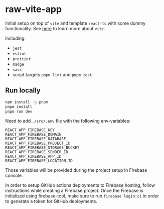 # raw-vite-app

Initial setup on top of `vite` and template `react-ts` with some dummy functionality. See
[here](https://vitejs.dev/guide/) to learn more about `vite`.

Including:

- `jest`
- `eslint`
- `prettier`
- `madge`
- `sass`
- script targets `pnpm lint` and `pnpm test`

## Run locally

```bash
npm install -g pnpm
pnpm install
pnpm run dev
```

Need to add `./src/.env` file with the following env-variables:

```text
REACT_APP_FIREBASE_KEY
REACT_APP_FIREBASE_DOMAIN
REACT_APP_FIREBASE_DATABASE
REACT_APP_FIREBASE_PROJECT_ID
REACT_APP_FIREBASE_STORAGE_BUCKET
REACT_APP_FIREBASE_SENDER_ID
REACT_APP_FIREBASE_APP_ID
REACT_APP_FIREBASE_LOCATION_ID
```

Those variables will be provided during the project setup in Firebase console.

In order to setup GitHub actions deployments to Firebase hosting, follow instructions while creating a Firebase project.
Once the Firebase is initialized using firebase-tool, make sure to run `firebase login:ci` in order to generate a token
for GitHub deployments.